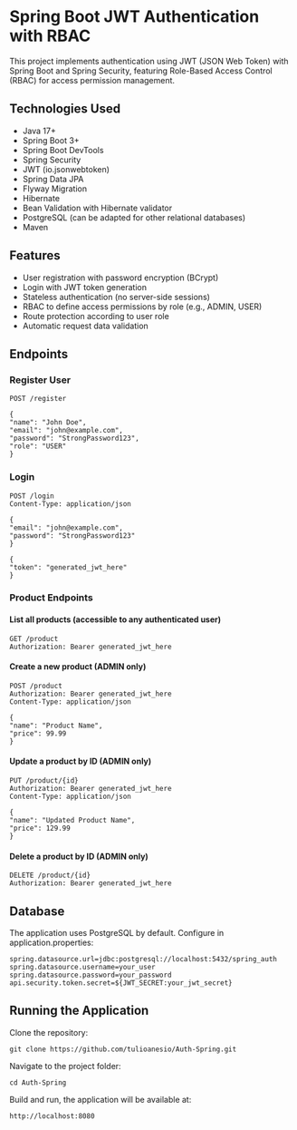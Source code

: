 # Spring Boot JWT Authentication with RBAC

This project implements authentication using JWT (JSON Web Token) with Spring Boot and Spring Security, featuring Role-Based Access Control (RBAC) for access permission management.

## Technologies Used

- Java 17+
- Spring Boot 3+
- Spring Boot DevTools
- Spring Security
- JWT (io.jsonwebtoken)
- Spring Data JPA
- Flyway Migration
- Hibernate
- Bean Validation with Hibernate validator
- PostgreSQL (can be adapted for other relational databases)
- Maven

## Features

- User registration with password encryption (BCrypt)
- Login with JWT token generation
- Stateless authentication (no server-side sessions)
- RBAC to define access permissions by role (e.g., ADMIN, USER)
- Route protection according to user role
- Automatic request data validation

## Endpoints

### Register User
```
POST /register

{
"name": "John Doe",
"email": "john@example.com",
"password": "StrongPassword123",
"role": "USER"
}
```

### Login

```
POST /login
Content-Type: application/json

{
"email": "john@example.com",
"password": "StrongPassword123"
}

{
"token": "generated_jwt_here"
}
```

### Product Endpoints

#### List all products (accessible to any authenticated user)

```
GET /product
Authorization: Bearer generated_jwt_here

```

#### Create a new product (ADMIN only)

```
POST /product
Authorization: Bearer generated_jwt_here
Content-Type: application/json

{
"name": "Product Name",
"price": 99.99
}

```

#### Update a product by ID (ADMIN only)

```
PUT /product/{id}
Authorization: Bearer generated_jwt_here
Content-Type: application/json

{
"name": "Updated Product Name",
"price": 129.99
}

```

#### Delete a product by ID (ADMIN only)

```
DELETE /product/{id}
Authorization: Bearer generated_jwt_here
```
## Database

The application uses PostgreSQL by default. Configure in application.properties:

```
spring.datasource.url=jdbc:postgresql://localhost:5432/spring_auth
spring.datasource.username=your_user
spring.datasource.password=your_password
api.security.token.secret=${JWT_SECRET:your_jwt_secret}
```

## Running the Application

Clone the repository:
```
git clone https://github.com/tulioanesio/Auth-Spring.git
```

Navigate to the project folder:

```
cd Auth-Spring
```

Build and run, the application will be available at:
```
http://localhost:8080
```
